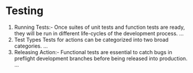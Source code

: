 # Testing
<ol>
<li>Running Tests:- Once suites of unit tests and function tests are ready, they will be run in different life-cycles of the development process. ...</li>
 
<li>Test Types Tests for actions can be categorized into two broad categories. ...</li> 

<li>Releasing Action:- Functional tests are essential to catch bugs in preflight development branches before being released into production. ...</li>
  
</ol>
